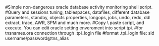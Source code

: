 #Simple non-dangerous oracle database activity monitoring shell script. 
#Query and sessions tuning, tablespaces, datafiles, different database parameters, standby, objects properties, longops, jobs, undo, redo, ddl extract, trace, AWR, SPM and much more. 
#Copy \ paste script, and execute. You can edit oracle setting enveroment into script tpi.
#for tnsnames.ora connection through .tpi_login file
#format .tpi_login file: sid username/password@tns_alias

